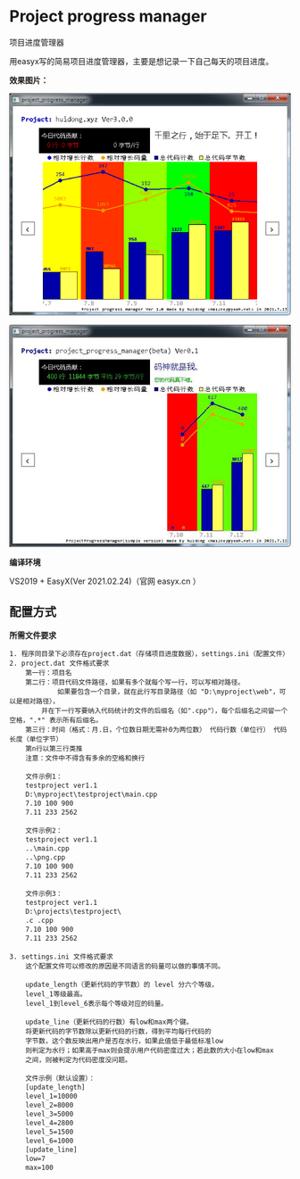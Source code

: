 # Project progress manager
项目进度管理器

用easyx写的简易项目进度管理器，主要是想记录一下自己每天的项目进度。

__效果图片：__

![运行截图](https://github.com/zouhuidong/project_progress_manager/blob/master/screenshots/2.png)

![运行截图](https://github.com/zouhuidong/project_progress_manager/blob/master/screenshots/1.jpg)


__编译环境__

VS2019 + EasyX(Ver 2021.02.24)（官网 easyx.cn ）


## 配置方式

__所需文件要求__

	1. 程序同目录下必须存在project.dat（存储项目进度数据），settings.ini（配置文件）
	2. project.dat 文件格式要求
		第一行：项目名
		第二行：项目代码文件路径，如果有多个就每个写一行，可以写相对路径。
     			如果要包含一个目录，就在此行写目录路径（如 "D:\myproject\web"，可以是相对路径），
			并在下一行写要纳入代码统计的文件的后缀名（如".cpp"），每个后缀名之间留一个空格，".*" 表示所有后缀名。
		第三行：时间（格式：月.日，个位数日期无需补0为两位数） 代码行数（单位行） 代码长度（单位字节）
		第n行以第三行类推
		注意：文件中不得含有多余的空格和换行

		文件示例1：
		testproject ver1.1
		D:\myproject\testproject\main.cpp
		7.10 100 900
		7.11 233 2562

		文件示例2：
		testproject ver1.1
		..\main.cpp
		..\png.cpp
		7.10 100 900
		7.11 233 2562

		文件示例3：
		testproject ver1.1
		D:\projects\testproject\
		.c .cpp
		7.10 100 900
		7.11 233 2562

	3. settings.ini 文件格式要求
	    这个配置文件可以修改的原因是不同语言的码量可以做的事情不同。

	    update_length（更新代码的字节数）的 level 分六个等级，
	    level_1等级最高。
	    level_1到level_6表示每个等级对应的码量。

	    update_line（更新代码的行数）有low和max两个键。
	    将更新代码的字节数除以更新代码的行数，得到平均每行代码的
	    字节数，这个数反映出用户是否在水行，如果此值低于最低标准low
	    则判定为水行；如果高于max则会提示用户代码密度过大；若此数的大小在low和max
	    之间，则被判定为代码密度没问题。
	    
	    文件示例（默认设置）：
		[update_length]
		level_1=10000
		level_2=8000
		level_3=5000
		level_4=2800
		level_5=1500
		level_6=1000
		[update_line]
		low=7
		max=100
